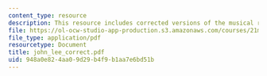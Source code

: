 ```yaml
---
content_type: resource
description: This resource includes corrected versions of the musical rhythms.
file: https://ol-ocw-studio-app-production.s3.amazonaws.com/courses/21m-302-harmony-and-counterpoint-ii-spring-2005/948a0e824aa09d29b4f9b1aa7e6bd51b_john_lee_correct.pdf
file_type: application/pdf
resourcetype: Document
title: john_lee_correct.pdf
uid: 948a0e82-4aa0-9d29-b4f9-b1aa7e6bd51b
---
```

